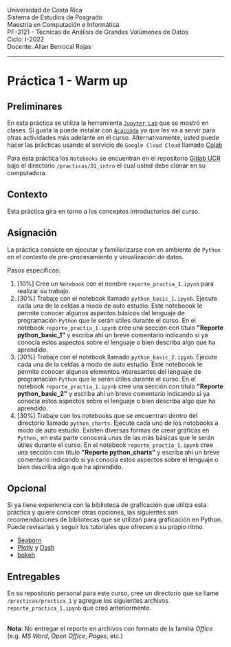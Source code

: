 
Universidad de Costa Rica  <br>
Sistema de Estudios de Posgrado <br>
Maestría en Computación e Informática <br>
PF-3121 - Técnicas de Análisis de Grandes Volúmenes de Datos <br>
Ciclo: I-2022 <br>
Docente: Allan Berrocal Rojas

---

# Práctica 1 - Warm up


## Preliminares

En esta práctica se utiliza la herramienta [`Jupyter Lab`](https://jupyter.org/index.html) que se mostró en clases. Si gusta la puede instalar con [`Acaconda`](https://www.anaconda.com/products/individual) ya que les va a servir para otras actividades más adelante en el curso.  Alternativamente, usted puede hacer las prácticas usando el servicio de `Google Cloud Cloud` llamado [Colab](https://colab.research.google.com/github/tensorflow/examples/blob/master/courses/udacity_intro_to_tensorflow_for_deep_learning/l01c01_introduction_to_colab_and_python.ipynb#scrollTo=YHI3vyhv5p85)

Para esta práctica los `Notebooks` se encuentran en el repositorio [Gitlab UCR](https://git.ucr.ac.cr/ALLAN.BERROCAL/pf3121-22a/-/tree/main/practicas) bajo el directorio `/practicas/01_intro` el cual usted debe clonar en su computadora.

## Contexto

Esta práctica gira en torno a los conceptos introductorios del curso.  

## Asignación

La práctica consiste en ejecutar y familiarizarse con en ambiente de `Python` en el contexto de pre-procesamiento y visualización de datos.

Pasos específicos:

1. [10%] Cree un `Notebook` con el nombre `reporte_practia_1.ipynb` para realizar su trabajo.
2. [30%] Trabaje con el notebook llamado `python_basic_1.ipynb`. Ejecute cada una de la celdas a modo de auto estudio. Este noteboook le permite conocer algunos aspectos básicos del lenguaje de programación `Python` que le serán útiles durante el curso. En el notebook `reporte_practia_1.ipynb` cree una sección con título __"Reporte python_basic_1"__ y escriba ahí un breve comentario indicando si ya conocía estos aspectos sobre el lenguaje o bien describa algo que ha aprendido.
3. [30%] Trabaje con el notebook llamado `python_basic_2.ipynb`. Ejecute cada una de la celdas a modo de auto estudio. Este noteboook le permite conocer algunos elementos interesantes del lenguaje de programación `Python` que le serán útiles durante el curso. En el notebook `reporte_practia_1.ipynb` cree una sección con título __"Reporte python_basic_2"__ y escriba ahí un breve comentario indicando si ya conocía estos aspectos sobre el lenguaje o bien describa algo que ha aprendido.
4. [30%] Trabaje con los notebooks que se encuentran dentro del directorio llamado `python_charts`. Ejecute cada uno de los notobooks a modo de auto estudio. Existen diversas formas de crear gráficas en `Python,` en esta parte conocerá unas de las más básicas que le serán útiles durante el curso. En el notebook `reporte_practia_1.ipynb` cree una sección con título __"Reporte python_charts"__ y escriba ahí un breve comentario indicando si ya conocía estos aspectos sobre el lenguaje o bien describa algo que ha aprendido.

## Opcional

Si ya tiene experiencia con la biblioteca de graficación que utiliza esta práctica y quiere conocer otras opciones, las siguientes son recomendaciones de bibliotecas que se utilizan para graficación en Python. Puede revisarlas y seguir los tutoriales que ofrecen a su propio ritmo.
- [Seaborn](https://seaborn.pydata.org/)
- [Plotly](https://github.com/plotly/plotly.py) y [Dash](https://plotly.com/)
- [bokeh](https://docs.bokeh.org/en/latest/)

## Entregables 


En su repositorio personal para este curso, cree un directorio que se llame `/practicas/practica_1` y agregue los siguientes archivos `reporte_practica_1.ipynb` que creó anteriormente.

<br>**Nota**: No entregar el reporte en archivos con formato de la familia *Office* (e.g. *MS Word*, *Open Office*, *Pages*, etc.)

